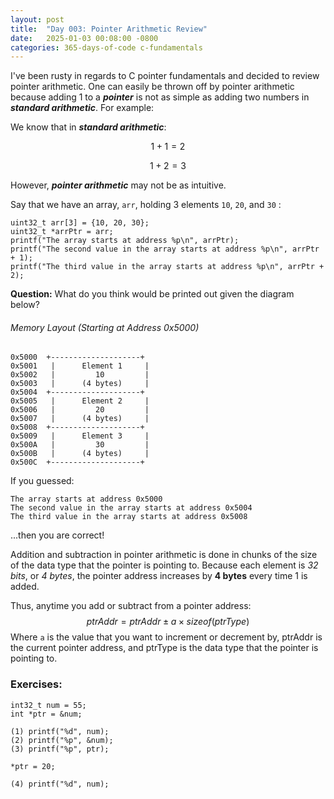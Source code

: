 ```yaml
---
layout: post
title:  "Day 003: Pointer Arithmetic Review"
date:   2025-01-03 00:08:00 -0800
categories: 365-days-of-code c-fundamentals
---
```

I've been rusty in regards to C pointer fundamentals and decided to review pointer arithmetic. One can easily be thrown off by pointer arithmetic because adding 1 to a ***pointer*** is not as simple as adding two numbers in ***standard arithmetic***. For example:

We know that in ***standard arithmetic***:

$$ 1 + 1 = 2 $$

$$ 1 + 2 = 3 $$

However, ***pointer arithmetic*** may not be as intuitive. 

Say that we have an array, `arr`, holding 3 elements `10`, `20`, and `30` :

```
uint32_t arr[3] = {10, 20, 30};
uint32_t *arrPtr = arr;
printf("The array starts at address %p\n", arrPtr);
printf("The second value in the array starts at address %p\n", arrPtr + 1);
printf("The third value in the array starts at address %p\n", arrPtr + 2);
```


**Question:** What do you think would be printed out given the diagram below?
###### Memory Layout (Starting at Address 0x5000)
```
0x5000  +--------------------+
0x5001   |	    Element 1     |
0x5002   |         10         |
0x5003   |      (4 bytes)     |
0x5004  +--------------------+
0x5005   |	    Element 2     |
0x5006   |         20         |
0x5007   |      (4 bytes)     |
0x5008  +--------------------+
0x5009   |	    Element 3     |
0x500A   |         30         |
0x500B   |      (4 bytes)     |
0x500C  +--------------------+
```


If you guessed: 
```
The array starts at address 0x5000
The second value in the array starts at address 0x5004
The third value in the array starts at address 0x5008
```

...then you are correct!

Addition and subtraction in pointer arithmetic is done in chunks of the size of the data type that the pointer is pointing to. Because each element is *32 bits*, or *4 bytes*, the pointer address increases by **4 bytes** every time 1 is added.

Thus, anytime you add or subtract from a pointer address:
$$ ptrAddr = ptrAddr \pm a \times sizeof(ptrType) $$
Where `a` is the value that you want to increment or decrement by, ptrAddr is the current pointer address, and ptrType is the data type that the pointer is pointing to. 

### Exercises:
```
int32_t num = 55;
int *ptr = &num;

(1) printf("%d", num);
(2) printf("%p", &num);
(3) printf("%p", ptr);

*ptr = 20;

(4) printf("%d", num);
```